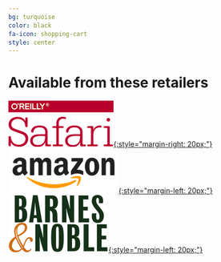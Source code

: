 ```yaml
---
bg: turquoise
color: black
fa-icon: shopping-cart
style: center
---
```


# Available from these retailers

[![Safari Books Online](/img/safari.png){:style="margin-right: 20px;"}](http://www.tkqlhce.com/click-8393250-11260198?url=http%3A%2F%2Fshop.oreilly.com%2Fproduct%2F0636920075837.do%3Fcmp%3Daf-velocity-books-videos-product_cj_9781491984307_%2525zp&cjsku=SKU-KIT-9781491984307-print) [![Amazon](/img/amazon.png){:style="margin-left: 20px;"}](https://www.amazon.com/Cloud-Native-Infrastructure-Manage-Scalable/dp/1491984309) [![Barnes and Nobel](/img/bn.png){:style="margin-left: 20px;"}](https://www.barnesandnoble.com/w/cloud-native-infrastructure-justin-garrison/1127070654)
